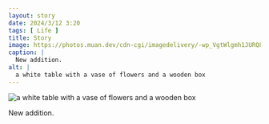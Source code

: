 ```yaml
---
layout: story
date: 2024/3/12 3:20
tags: [ Life ]
title: Story
image: https://photos.muan.dev/cdn-cgi/imagedelivery/-wp_VgtWlgmh1JURQ8t1mg/b18a945e-b09d-4858-dd60-129b72f12800/public
caption: |
  New addition.
alt: |
  a white table with a vase of flowers and a wooden box
---
```


![a white table with a vase of flowers and a wooden box](https://photos.muan.dev/cdn-cgi/imagedelivery/-wp_VgtWlgmh1JURQ8t1mg/b18a945e-b09d-4858-dd60-129b72f12800/public)

New addition.
